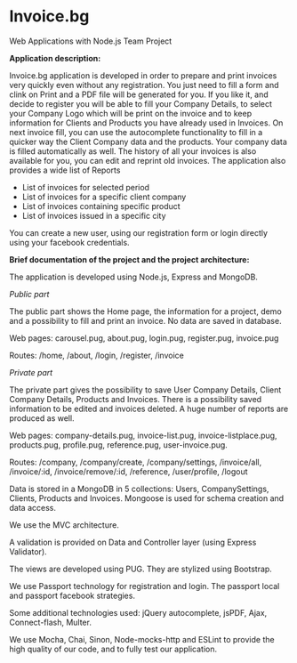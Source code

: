 # Invoice.bg
Web Applications with Node.js Team Project

**Application description:**

Invoice.bg application is developed in order to prepare and print invoices very quickly even without any registration. 
You just need to fill a form and clink on Print and a PDF file will be generated for you. 
If you like it, and decide to register you will be able to fill your Company Details, to select your Company Logo which will be print on the invoice and to keep information for Clients and Products you have already used in Invoices. On next invoice fill, you can use the autocomplete functionality to fill in a quicker way the Client Company data and the products. Your company data is filled automatically as well. The history of all your invoices is also available for you, you can edit and reprint old invoices. 
The application also provides a wide list of Reports
 
-	List of invoices for selected period
-	List of invoices for a specific client company
-	List of invoices containing specific product
-	List of invoices issued in a specific city

You can create a new user, using our registration form or login directly using your facebook credentials.

**Brief documentation of the project and the project architecture:**

The application is developed using Node.js, Express and MongoDB. 

*Public part*

The public part shows the Home page, the information for a project, demo and a possibility to fill and print an invoice. No data are saved in database. 

Web pages: carousel.pug, about.pug, login.pug, register.pug, invoice.pug

Routes: /home, /about, /login, /register, /invoice

*Private part*

The private part gives the possibility to save User Company Details, Client Company Details, Products and Invoices. There is a possibility saved information to be edited and invoices deleted. A huge number of reports are produced as well. 

Web pages: company-details.pug, invoice-list.pug, invoice-listplace.pug, products.pug, profile.pug, reference.pug, user-invoice.pug.

Routes: /company, /company/create, /company/settings, /invoice/all, /invoice/:id, /invoice/remove/:id,
/reference, /user/profile, /logout

Data is stored in a MongoDB in 5 collections: Users, CompanySettings, Clients, Products and Invoices. Mongoose is used for schema creation and data access.

We use the MVC architecture. 

A validation is provided on Data and Controller layer (using Express Validator). 

The views are developed using PUG. They are stylized using Bootstrap.

We use Passport technology for registration and login. The passport local and passport facebook strategies. 

Some additional technologies used: jQuery autocomplete, jsPDF, Ajax, Connect-flash, Multer.

We use Mocha, Chai, Sinon, Node-mocks-http and ESLint to provide the high quality of our code, and to fully test our application.
